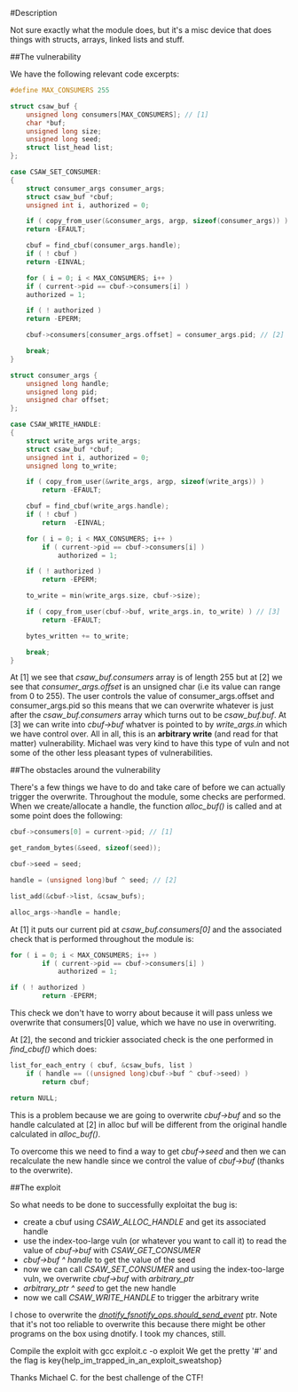 #Description

Not sure exactly what the module does, but it's a misc device that does things with structs, arrays, linked lists and stuff.
        
##The vulnerability

We have the following relevant code excerpts:
```c        
#define MAX_CONSUMERS 255

struct csaw_buf {
    unsigned long consumers[MAX_CONSUMERS]; // [1]
    char *buf;
    unsigned long size;
    unsigned long seed;
    struct list_head list;
};
```
```c 
case CSAW_SET_CONSUMER:
{
    struct consumer_args consumer_args;
    struct csaw_buf *cbuf;
    unsigned int i, authorized = 0;

    if ( copy_from_user(&consumer_args, argp, sizeof(consumer_args)) )
    return -EFAULT;

    cbuf = find_cbuf(consumer_args.handle);
    if ( ! cbuf )
    return -EINVAL;

    for ( i = 0; i < MAX_CONSUMERS; i++ )
    if ( current->pid == cbuf->consumers[i] )
    authorized = 1;

    if ( ! authorized )
    return -EPERM;

    cbuf->consumers[consumer_args.offset] = consumer_args.pid; // [2]

    break;
}
```
```c
struct consumer_args {
    unsigned long handle;
    unsigned long pid;
    unsigned char offset;
};
```
```c
case CSAW_WRITE_HANDLE:
{
    struct write_args write_args;
    struct csaw_buf *cbuf;
    unsigned int i, authorized = 0;
    unsigned long to_write;

    if ( copy_from_user(&write_args, argp, sizeof(write_args)) )
        return -EFAULT;

    cbuf = find_cbuf(write_args.handle);
    if ( ! cbuf )
        return  -EINVAL;

    for ( i = 0; i < MAX_CONSUMERS; i++ )
        if ( current->pid == cbuf->consumers[i] )
            authorized = 1;

    if ( ! authorized )
        return -EPERM;

    to_write = min(write_args.size, cbuf->size);

    if ( copy_from_user(cbuf->buf, write_args.in, to_write) ) // [3]
        return -EFAULT;

    bytes_written += to_write;

    break;
}
```

At [1] we see that *csaw_buf.consumers* array is of length 255 but at [2] we see that *consumer_args.offset* is an unsigned char (i.e its value can range from 0 to 255).
The user controls the value of consumer_args.offset and consumer_args.pid so this means that we can overwrite whatever is just
after the *csaw_buf.consumers* array which turns out to be *csaw_buf.buf*.
At [3] we can write into *cbuf->buf* whatver is pointed to by *write_args.in* which we have control over.
All in all, this is an **arbitrary write** (and read for that matter) vulnerability. Michael was very kind to have this type of vuln and not some of the other less pleasant types of vulnerabilities.

##The obstacles around the vulnerability
        
There's a few things we have to do and take care of before we can actually trigger the overwrite.
Throughout the module, some checks are performed. 
When we create/allocate a handle, the function *alloc_buf()* is called and at some point
does the following:
        
```c
cbuf->consumers[0] = current->pid; // [1]

get_random_bytes(&seed, sizeof(seed));

cbuf->seed = seed;

handle = (unsigned long)buf ^ seed; // [2]

list_add(&cbuf->list, &csaw_bufs);

alloc_args->handle = handle;
```

At [1] it puts our current pid at *csaw_buf.consumers[0]* and the associated check that is performed 
throughout the module is:

```c       
for ( i = 0; i < MAX_CONSUMERS; i++ )
        if ( current->pid == cbuf->consumers[i] )
            authorized = 1;

if ( ! authorized )
        return -EPERM;
```

This check we don't have to worry about because it will pass unless we overwrite that consumers[0] value, 
which we have no use in overwriting.

At [2], the second and trickier associated check is the one performed in *find_cbuf()* which does:
       
```c
list_for_each_entry ( cbuf, &csaw_bufs, list )
    if ( handle == ((unsigned long)cbuf->buf ^ cbuf->seed) )
        return cbuf;

return NULL; 
```

This is a problem because we are going to overwrite *cbuf->buf* and so the handle calculated at [2] in alloc buf will be different from the original handle calculated in *alloc_buf()*.

To overcome this we need to find a way to get *cbuf->seed* and then we can recalculate the new handle since we control the value of *cbuf->buf* (thanks to the overwrite).


##The exploit
        
So what needs to be done to successfully exploitat the bug is:
* create a cbuf using *CSAW_ALLOC_HANDLE* and get its associated handle
* use the index-too-large vuln (or whatever you want to call it) to read the value of *cbuf->buf* with *CSAW_GET_CONSUMER*
* *cbuf->buf ^ handle* to get the value of the seed
* now we can call *CSAW_SET_CONSUMER* and using the index-too-large vuln, we overwrite *cbuf->buf* with *arbitrary_ptr*
* *arbitrary_ptr ^ seed* to get the new handle
* now we call *CSAW_WRITE_HANDLE* to trigger the arbitrary write

I chose to overwrite the [*dnotify_fsnotify_ops.should_send_event*](http://lxr.free-electrons.com/source/include/linux/fsnotify_backend.h#L96) ptr. Note that it's not too reliable to overwrite this
because there might be other programs on the box using dnotify. I took my chances, still.
    
Compile the exploit with gcc exploit.c -o exploit
We get the pretty '#' and the flag is key{help_im_trapped_in_an_exploit_sweatshop}

Thanks Michael C. for the best challenge of the CTF!

